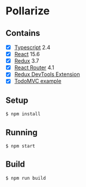 # Pollarize

## Contains

- [x] [Typescript](https://www.typescriptlang.org/) 2.4
- [x] [React](https://facebook.github.io/react/) 15.6
- [x] [Redux](https://github.com/reactjs/redux) 3.7
- [x] [React Router](https://github.com/ReactTraining/react-router) 4.1
- [x] [Redux DevTools Extension](https://github.com/zalmoxisus/redux-devtools-extension)
- [x] [TodoMVC example](http://todomvc.com)

## Setup

```
$ npm install
```

## Running

```
$ npm start
```

## Build

```
$ npm run build
```
